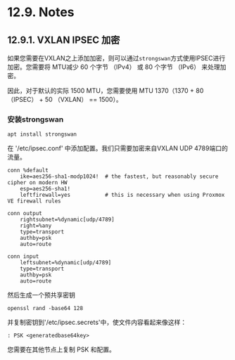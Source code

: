 # 12.9. Notes

## 12.9.1. VXLAN IPSEC 加密

如果您需要在VXLAN之上添加加密，则可以通过`strongswan`方式使用IPSEC进行加密。您需要将 MTU减少 60 个字节 （IPv4） 或 80 个字节 （IPv6） 来处理加密。

因此，对于默认的实际 1500 MTU，您需要使用 MTU 1370（1370 + 80 （IPSEC） + 50 （VXLAN） == 1500）。


### 安装strongswan

```
apt install strongswan
```

在 '/etc/ipsec.conf' 中添加配置。我们只需要加密来自VXLAN UDP 4789端口的流量。

```
conn %default
    ike=aes256-sha1-modp1024!  # the fastest, but reasonably secure cipher on modern HW
    esp=aes256-sha1!
    leftfirewall=yes           # this is necessary when using Proxmox VE firewall rules

conn output
    rightsubnet=%dynamic[udp/4789]
    right=%any
    type=transport
    authby=psk
    auto=route

conn input
    leftsubnet=%dynamic[udp/4789]
    type=transport
    authby=psk
    auto=route
```

然后生成一个预共享密钥

```
openssl rand -base64 128
```

并复制密钥到'/etc/ipsec.secrets'中，使文件内容看起来像这样：

```
: PSK <generatedbase64key>
```

您需要在其他节点上复制 PSK 和配置。



